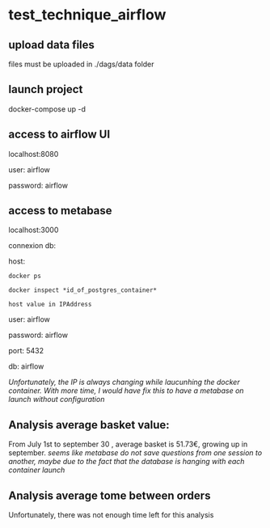 # test_technique_airflow

## upload data files
files must be uploaded in ./dags/data folder
## launch project
docker-compose up -d

## access to airflow UI
localhost:8080

user: airflow

password: airflow

## access to metabase
localhost:3000

connexion db:

host:
    
    docker ps

    docker inspect *id_of_postgres_container*
    
    host value in IPAddress

user: airflow

password: airflow

port: 5432

db: airflow

*Unfortunately, the IP is always changing while laucunhing the docker container. With more time, I would have fix this to have a metabase on launch without configuration*

## Analysis average basket value:
From July 1st to september 30 , average basket is 51.73€, growing up in september.
*seems like metabase do not save questions from one session to another, maybe due to the fact that the database is hanging with each container launch*


## Analysis  average tome between orders
Unfortunately, there was not enough time left for this analysis



